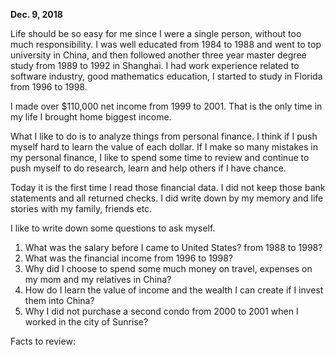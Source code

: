 **Dec. 9, 2018**

Life should be so easy for me since I were a single person, without too much responsibility. I was well educated from 1984 to 1988 and went to top university in China, and then followed another three year master degree study from 1989 to 1992 in Shanghai. I had work experience related to software industry, good mathematics education, I started to study in Florida from 1996 to 1998.  

I made over $110,000 net income from 1999 to 2001. That is the only time in my life I brought home biggest income. 

What I like to do is to analyze things from personal finance. I think if I push myself hard to learn the value of each dollar. If I make so many mistakes in my personal finance, I like to spend some time to review and continue to push myself to do research, learn and help others if I have chance. 

Today it is the first time I read those financial data. I did not keep those bank statements and all returned checks. I did write down by my memory and life stories with my family, friends etc. 

I like to write down some questions to ask myself. 

1. What was the salary before I came to United States? from 1988 to 1998? 
2. What was the financial income from 1996 to 1998?
3. Why did I choose to spend some much money on travel, expenses on my mom and my relatives in China?
4. How do I learn the value of income and the wealth I can create if I invest them into China? 
5. Why I did not purchase a second condo from 2000 to 2001 when I worked in the city of Sunrise?

Facts to review:

